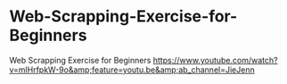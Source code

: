# Web-Scrapping-Exercise-for-Beginners
Web Scrapping Exercise for Beginners https://www.youtube.com/watch?v=mlHrfpkW-9o&amp;feature=youtu.be&amp;ab_channel=JieJenn
